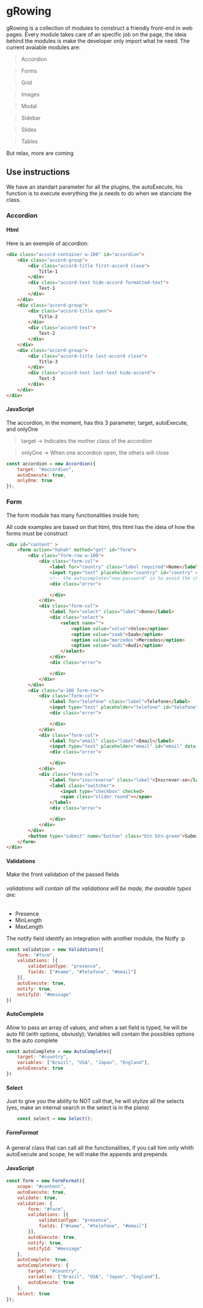 # gRowing

gRowing is a collection of modules to construct a friendly front-end in web pages.
Every module takes care of an specific job on the page, the ideia behind the modules is make the developer only import what he need.
The current avaiable modules are:

> Accordion

> Forms

> Grid

> Images

> Modal

> Sidebar

> Slides

> Tables

But relax, more are coming

## Use instructions
We have an standart parameter for all the plugins, the autoExecute, his function is to execute everything the js needs to do when we stanciate the class.

### Accordion

#### Html
Here is an exemple of accordion:
```html
<div class="accord-container w-100" id="accordion">
	<div class="accord-group">
		<div class="accord-title first-accord close">
			Title-1
		</div>
		<div class="accord-text hide-accord formatted-text">
			Text-1
		</div>
	</div>
	<div class="accord-group">
		<div class="accord-title open">
			Title-2
		</div>
		<div class="accord-text">
			Text-2
		</div>
	</div>
	<div class="accord-group">
		<div class="accord-title last-accord close">
			Title-3
		</div>
		<div class="accord-text last-text hide-accord">
			Text-3
		</div>
	</div>
</div>
```
#### JavaScript
The accordion, in the moment, has this 3 parameter, target, autoExecute, and onlyOne
> target -> Indicates the mother class of the accordion

> onlyOne -> When one accordion open, the others will close
```js
const accordion = new Accordion({
	target: "#accordion",
	autoExecute: true,
	onlyOne: true
});
```
### Form
The form module has many functionalities inside him;

All code examples are based on that html, this html has the ideia of how the forms must be construct
```html
<div id="content" >
	<form action="hahah" method="get" id="form">
		<div class="form-row w-100">
			<div class="form-col">
				<label for="country" class="label required">Nome</label>
				<input type="text" placeholder="country" id="country" class="input" autocomplete="new-password">
				<!-- the autocomplete="new-password" is to avoid the chrome options -->
				<div class="error">

				</div>
			</div>
			<div class="form-col">
				<label for="select" class="label">Dono</label>
				<div class="select">
					<select name="">
						<option value="volvo">Volvo</option>
						<option value="saab">Saab</option>
						<option value="mercedes">Mercedes</option>
						<option value="audi">Audi</option>
					</select>
				</div>
				<div class="error">

				</div>
			</div>
		</div>
		<div class="w-100 form-row">
			<div class="form-col">
				<label for="telefone" class="label">Telefone</label>
				<input type="text" placeholder="telefone" id="telefone" class="input">
				<div class="error">

				</div>
			</div>
			<div class="form-col">
				<label for="email" class="label">Email</label>
				<input type="text" placeholder="email" id="email" data-cont="Ok" class="input prepend">
				<div class="error">

				</div>
			</div>
			<div class="form-col">
				<label for="inscreverse" class="label">Inscrever-se</label>
				<label class="switcher">
					<input type="checkbox" checked>
					<span class="slider round"></span>
				</label>
				<div class="error">

				</div>
			</div>
		</div>
		<button type="submit" name="button" class="btn btn-green">Submit</button>
	</form>
</div>
```
#### Validations
Make the front validation of the passed fields
###### validations will contain all the validations will be made, the avaiable types are:
- Presence
- MinLength
- MaxLength

The notify field identify an integration with another module, the Notfy :p

```js
const validation = new Validations({
	form: "#form",
	validations: [{
		validationType: "presence",
		fields: ["#name", "#telefone", "#email"]
	}],
	autoExecute: true,
	notify: true,
	notifyId: "#message"
})
```

#### AutoComplete
Allow to pass an array of values, and when a set field is typed, he will be auto fill (with options, obviusly);
Variables will contain the possibles options to the auto complete

```js
const autoComplete = new AutoComplete({
	target: "#country",
	variables: ["Brazil", "USA", "Japan", "England"],
	autoExecute: true
})
```

#### Select
Just to give you the ability to NOT call that, he will stylize all the selects
(yes, make an internal search in the select is in the plans)
```js
    const select = new Select();
```
##### FormFormat
A general class that can call all the functionalities, if you call him only whith autoExecute and scope, he will make the appends and prepends

#### JavaScript
```js
const form = new FormFormat({
	scope: "#content",
	autoExecute: true,
	validate: true,
	validation: {
		form: "#form",
		validations: [{
			validationType: "presence",
			fields: ["#name", "#telefone", "#email"]
		}],
		autoExecute: true,
		notify: true,
		notifyId: "#message"
	},
	autoComplete: true,
	autoCompleteVars: {
		target: "#country",
		variables: ["Brazil", "USA", "Japan", "England"],
		autoExecute: true
	},
	select: true
});
```
